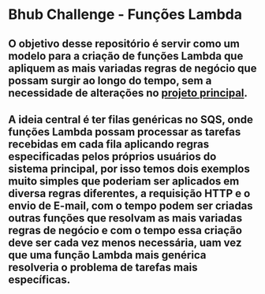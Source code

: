 # Bhub Challenge - Funções Lambda

## O objetivo desse repositório é servir como um modelo para a criação de funções Lambda que apliquem as mais variadas regras de negócio que possam surgir ao longo do tempo, sem a necessidade de alterações no [projeto principal](https://github.com/glaucojunior22/bhub-challenge).

## A ideia central é ter filas genéricas no SQS, onde funções Lambda possam processar as tarefas recebidas em cada fila aplicando regras especificadas pelos próprios usuários do sistema principal, por isso temos dois exemplos muito simples que poderiam ser aplicados em diversa regras diferentes, a requisição HTTP e o envio de E-mail, com o tempo podem ser criadas outras funções que resolvam as mais variadas regras de negócio e com o tempo essa criação deve ser cada vez menos necessária, uam vez que uma função Lambda mais genérica resolveria o problema de tarefas mais específicas.